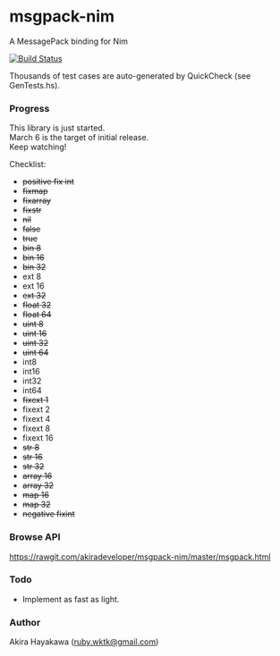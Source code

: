# msgpack-nim

A MessagePack binding for Nim

[![Build Status](https://travis-ci.org/akiradeveloper/msgpack-nim.svg?branch=master)](https://travis-ci.org/akiradeveloper/msgpack-nim)

Thousands of test cases are auto-generated by QuickCheck (see GenTests.hs).

### Progress

This library is just started.  
March 6 is the target of initial release.  
Keep watching!

Checklist:

* ~~positive fix int~~  
* ~~fixmap~~  
* ~~fixarray~~  
* ~~fixstr~~  
* ~~nil~~  
* ~~false~~  
* ~~true~~  
* ~~bin 8~~  
* ~~bin 16~~  
* ~~bin 32~~  
* ext 8  
* ext 16  
* ~~ext 32~~  
* ~~float 32~~  
* ~~float 64~~  
* ~~uint 8~~  
* ~~uint 16~~  
* ~~uint 32~~  
* ~~uint 64~~  
* int8  
* int16  
* int32  
* int64  
* ~~fixext 1~~  
* fixext 2  
* fixext 4  
* fixext 8  
* fixext 16  
* ~~str 8~~  
* ~~str 16~~  
* ~~str 32~~  
* ~~array 16~~  
* ~~array 32~~  
* ~~map 16~~  
* ~~map 32~~  
* ~~negative fixint~~  

### Browse API

https://rawgit.com/akiradeveloper/msgpack-nim/master/msgpack.html

### Todo

* Implement as fast as light.

### Author

Akira Hayakawa (ruby.wktk@gmail.com)
